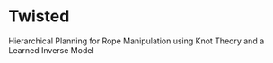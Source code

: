 # Twisted
Hierarchical Planning for Rope Manipulation using Knot Theory and a Learned Inverse Model
